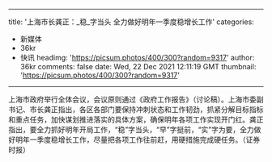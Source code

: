 
---
title: '上海市长龚正：_稳_字当头 全力做好明年一季度稳增长工作'
categories: 
 - 新媒体
 - 36kr
 - 快讯
headimg: 'https://picsum.photos/400/300?random=9317'
author: 36kr
comments: false
date: Wed, 22 Dec 2021 12:11:19 GMT
thumbnail: 'https://picsum.photos/400/300?random=9317'
---

<div>   
上海市政府举行全体会议，会议原则通过《政府工作报告》（讨论稿）。上海市委副书记、市长龚正指出，各区各部门要保持冲刺状态和工作韧劲，抓紧分解目标指标和重点任务，加快谋划推进落实的具体方案，确保明年各项工作实现开门红。龚正指出，要全力抓好明年开局工作，“稳”字当头，“早”字挺前，“实”字为要，全力做好明年一季度稳增长工作，尽量把各项工作往前赶，用硬措施完成硬任务。（证券时报）  
</div>
            